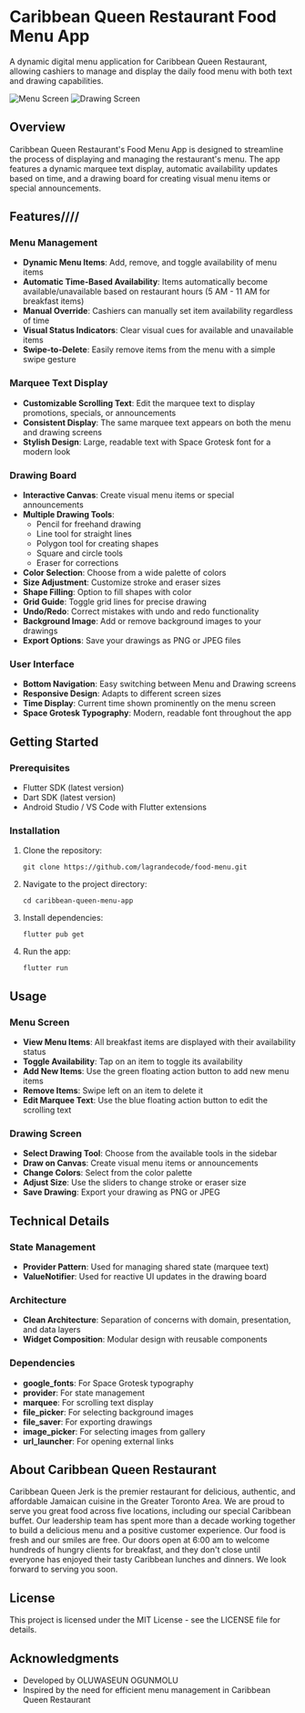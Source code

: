 # Caribbean Queen Restaurant Food Menu App

A dynamic digital menu application for Caribbean Queen Restaurant, allowing cashiers to manage and display the daily food menu with both text and drawing capabilities.


![Menu Screen](assets/images/screenshot1.png)
![Drawing Screen](assets/images/screenshot2.png)

## Overview

Caribbean Queen Restaurant's Food Menu App is designed to streamline the process of displaying and managing the restaurant's menu. The app features a dynamic marquee text display, automatic availability updates based on time, and a drawing board for creating visual menu items or special announcements.

## Features////

### Menu Management
- **Dynamic Menu Items**: Add, remove, and toggle availability of menu items
- **Automatic Time-Based Availability**: Items automatically become available/unavailable based on restaurant hours (5 AM - 11 AM for breakfast items)
- **Manual Override**: Cashiers can manually set item availability regardless of time
- **Visual Status Indicators**: Clear visual cues for available and unavailable items
- **Swipe-to-Delete**: Easily remove items from the menu with a simple swipe gesture

### Marquee Text Display
- **Customizable Scrolling Text**: Edit the marquee text to display promotions, specials, or announcements
- **Consistent Display**: The same marquee text appears on both the menu and drawing screens
- **Stylish Design**: Large, readable text with Space Grotesk font for a modern look

### Drawing Board
- **Interactive Canvas**: Create visual menu items or special announcements
- **Multiple Drawing Tools**: 
  - Pencil for freehand drawing
  - Line tool for straight lines
  - Polygon tool for creating shapes
  - Square and circle tools
  - Eraser for corrections
- **Color Selection**: Choose from a wide palette of colors
- **Size Adjustment**: Customize stroke and eraser sizes
- **Shape Filling**: Option to fill shapes with color
- **Grid Guide**: Toggle grid lines for precise drawing
- **Undo/Redo**: Correct mistakes with undo and redo functionality
- **Background Image**: Add or remove background images to your drawings
- **Export Options**: Save your drawings as PNG or JPEG files

### User Interface
- **Bottom Navigation**: Easy switching between Menu and Drawing screens
- **Responsive Design**: Adapts to different screen sizes
- **Time Display**: Current time shown prominently on the menu screen
- **Space Grotesk Typography**: Modern, readable font throughout the app

## Getting Started

### Prerequisites
- Flutter SDK (latest version)
- Dart SDK (latest version)
- Android Studio / VS Code with Flutter extensions

### Installation

1. Clone the repository:
   ```
   git clone https://github.com/lagrandecode/food-menu.git
   ```

2. Navigate to the project directory:
   ```
   cd caribbean-queen-menu-app
   ```

3. Install dependencies:
   ```
   flutter pub get
   ```

4. Run the app:
   ```
   flutter run
   ```

## Usage

### Menu Screen
- **View Menu Items**: All breakfast items are displayed with their availability status
- **Toggle Availability**: Tap on an item to toggle its availability
- **Add New Items**: Use the green floating action button to add new menu items
- **Remove Items**: Swipe left on an item to delete it
- **Edit Marquee Text**: Use the blue floating action button to edit the scrolling text

### Drawing Screen
- **Select Drawing Tool**: Choose from the available tools in the sidebar
- **Draw on Canvas**: Create visual menu items or announcements
- **Change Colors**: Select from the color palette
- **Adjust Size**: Use the sliders to change stroke or eraser size
- **Save Drawing**: Export your drawing as PNG or JPEG

## Technical Details

### State Management
- **Provider Pattern**: Used for managing shared state (marquee text)
- **ValueNotifier**: Used for reactive UI updates in the drawing board

### Architecture
- **Clean Architecture**: Separation of concerns with domain, presentation, and data layers
- **Widget Composition**: Modular design with reusable components

### Dependencies
- **google_fonts**: For Space Grotesk typography
- **provider**: For state management
- **marquee**: For scrolling text display
- **file_picker**: For selecting background images
- **file_saver**: For exporting drawings
- **image_picker**: For selecting images from gallery
- **url_launcher**: For opening external links

## About Caribbean Queen Restaurant

Caribbean Queen Jerk is the premier restaurant for delicious, authentic, and affordable Jamaican cuisine in the Greater Toronto Area. We are proud to serve you great food across five locations, including our special Caribbean buffet. Our leadership team has spent more than a decade working together to build a delicious menu and a positive customer experience. Our food is fresh and our smiles are free. Our doors open at 6:00 am to welcome hundreds of hungry clients for breakfast, and they don't close until everyone has enjoyed their tasty Caribbean lunches and dinners. We look forward to serving you soon.

## License

This project is licensed under the MIT License - see the LICENSE file for details.

## Acknowledgments

- Developed by OLUWASEUN OGUNMOLU
- Inspired by the need for efficient menu management in Caribbean Queen Restaurant 